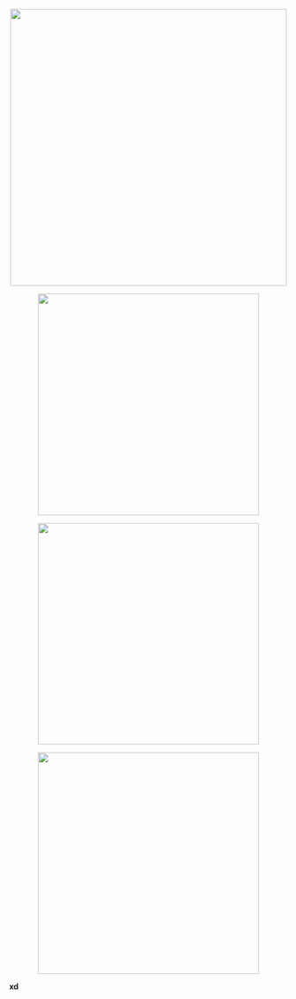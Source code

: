 <p align="center">
  <a href="https://github.com/femellone">
    <img src="https://github-profile-summary-cards.vercel.app/api/cards/profile-details?username=femellone&theme=solarized_dark" width="500">
  </a>
</p>

<p align="center">
  <a href="https://stackoverflow.com/users/11213030/fernando-mellone">
    <img src="https://github-readme-stats.vercel.app/api?username=femellone&show_icons=true&custom_title=Fernando%27s+GitHub+stats" width="400" />
  </a>
</p>


<p align="center">
  <a href="https://github.com/anuraghazra/github-readme-stats">
    <img src="https://github-readme-stats.vercel.app/api/top-langs/?username=femellone&langs_count=6&layout=compact" width="400" />
  </a>
</p>

<p align="center">
  <a href="https://stackoverflow.com/users/11213030/fernando-mellone">
    <img src="https://stackoverflow-badge.vercel.app/?userID=11213030" width="400" />
  </a>
</p>

<!-- <p align="center">
  <a href="https://github.com/anuraghazra/github-readme-stats">
    <img src="https://github-readme-stats.vercel.app/api/wakatime?username=femellone" width="400" />
  </a>
</p> -->

**xd**<link href="style.css" rel="stylesheet"></link>
